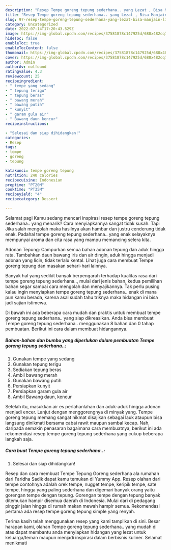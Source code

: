 ```yaml
---
description: "Resep Tempe goreng tepung sederhana.. yang Lezat , Bisa Manjain Lidah"
title: "Resep Tempe goreng tepung sederhana.. yang Lezat , Bisa Manjain Lidah"
slug: 97-resep-tempe-goreng-tepung-sederhana-yang-lezat-bisa-manjain-lidah
category: Uncategorized
date: 2022-07-14T17:20:43.529Z
image: https://img-global.cpcdn.com/recipes/37581878c147925d/680x482cq70/tempe-goreng-tepung-sederhana-foto-resep-utama.jpg
hideToc: false
enableToc: true
enableTocContent: false
thumbnail: https://img-global.cpcdn.com/recipes/37581878c147925d/680x482cq70/tempe-goreng-tepung-sederhana-foto-resep-utama.jpg
cover: https://img-global.cpcdn.com/recipes/37581878c147925d/680x482cq70/tempe-goreng-tepung-sederhana-foto-resep-utama.jpg
author: Admin
authorAv: notfound
ratingvalue: 4.3
reviewcount: 25
recipeingredient:
- " tempe yang sedang"
- " tepung terigu"
- " tepung beras"
- " bawang merah"
- " bawang putih"
- " kunyit"
- " garam gula air"
- " Bawang daun kencur"
recipeinstructions:

- "Selesai dan siap dihidangkan!"
categories:
- Resep
tags:
- tempe
- goreng
- tepung

katakunci: tempe goreng tepung 
nutrition: 240 calories
recipecuisine: Indonesian
preptime: "PT20M"
cooktime: "PT35M"
recipeyield: "4"
recipecategory: Dessert

---
```



Selamat pagi Kamu sedang mencari inspirasi resep tempe goreng tepung sederhana.. yang menarik? Cara menyiapkannya sangat tidak susah. Tapi Jika salah mengolah maka hasilnya akan hambar dan justru cenderung tidak enak. Padahal tempe goreng tepung sederhana.. yang enak selayaknya mempunyai aroma dan cita rasa yang mampu memancing selera kita.


Adonan Tepung: Campurkan semua bahan adonan tepung dan aduk hingga rata. Tambahkan daun bawang iris dan air dingin, aduk hingga menjadi adonan yang licin, tidak terlalu kental. Lihat juga cara membuat Tempe goreng tepung dan masakan sehari-hari lainnya.

Banyak hal yang sedikit banyak berpengaruh terhadap kualitas rasa dari tempe goreng tepung sederhana.., mulai dari jenis bahan, kedua pemilihan bahan segar sampai cara mengolah dan menyajikannya. Tak perlu pusing kalau ingin menyiapkan tempe goreng tepung sederhana.. enak di mana pun kamu berada, karena asal sudah tahu triknya maka hidangan ini bisa jadi sajian istimewa.


Di bawah ini ada beberapa cara mudah dan praktis untuk membuat tempe goreng tepung sederhana.. yang siap dikreasikan. Anda bisa membuat Tempe goreng tepung sederhana.. menggunakan 8 bahan dan 0 tahap pembuatan. Berikut ini cara dalam membuat hidangannya.

<!--inarticleads1-->

##### Bahan-bahan dan bumbu yang diperlukan dalam pembuatan Tempe goreng tepung sederhana..:

1. Gunakan  tempe yang sedang
1. Gunakan  tepung terigu
1. Sediakan  tepung beras
1. Ambil  bawang merah
1. Gunakan  bawang putih
1. Persiapkan  kunyit
1. Persiapkan  garam gula air
1. Ambil  Bawang daun, kencur


Setelah itu, masukkan air es perlahanlahan dan aduk-aduk hingga adonan menjadi encer. Lanjut dengan menggorengnya di minyak yang. Tempe goreng tepung memang sangat nikmat disajikan sebagai lauk ataupun bisa langsung dinikmati bersama cabai rawit maupun sambal kecap. Nah, daripada semakin penasaran bagaimana cara membuatnya, berikut ini ada rekomendasi resep tempe goreng tepung sederhana yang cukup beberapa langkah saja. 

<!--inarticleads2-->

##### Cara buat Tempe goreng tepung sederhana..:


1. Selesai dan siap dihidangkan!

Resep dan cara membuat Tempe Tepung Goreng sederhana ala rumahan dari Faridha Sadik dapat kamu temukan di Yummy App. Resep olahan dari tempe contohnya adalah orek tempe, nugget tempe, keripik tempe, sate tempe, hingga yang paling sederhana dan digemari banyak orang yaitu gorengan tempe dengan tepung. Gorengan tempe dengan tepung banyak ditemukan hampir disemua daerah di Indonesia. Mulai dari di pedagang pinggir jalan hingga di rumah makan mewah hampir semua. Rekomendasi pertama ada resep tempe goreng tepung simple yang renyah. 

Terima kasih telah menggunakan resep yang kami tampilkan di sini. Besar harapan kami, olahan Tempe goreng tepung sederhana.. yang mudah di atas dapat membantu anda menyiapkan hidangan yang lezat untuk keluarga/teman maupun menjadi inspirasi dalam berbisnis kuliner. Selamat menikmati
